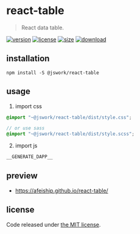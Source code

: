 # react-table
> React data table.

[![version][version-image]][version-url]
[![license][license-image]][license-url]
[![size][size-image]][size-url]
[![download][download-image]][download-url]

## installation
```shell
npm install -S @jswork/react-table
```

## usage
1. import css
  ```scss
  @import "~@jswork/react-table/dist/style.css";

  // or use sass
  @import "~@jswork/react-table/dist/style.scss";
  ```
2. import js
  ```js
__GENERATE_DAPP__
  ```

## preview
- https://afeiship.github.io/react-table/

## license
Code released under [the MIT license](https://github.com/afeiship/react-table/blob/master/LICENSE.txt).

[version-image]: https://img.shields.io/npm/v/@jswork/react-table
[version-url]: https://npmjs.org/package/@jswork/react-table

[license-image]: https://img.shields.io/npm/l/@jswork/react-table
[license-url]: https://github.com/afeiship/react-table/blob/master/LICENSE.txt

[size-image]: https://img.shields.io/bundlephobia/minzip/@jswork/react-table
[size-url]: https://github.com/afeiship/react-table/blob/master/dist/react-table.min.js

[download-image]: https://img.shields.io/npm/dm/@jswork/react-table
[download-url]: https://www.npmjs.com/package/@jswork/react-table
